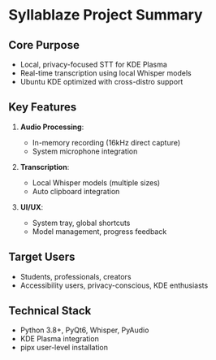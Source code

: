 # Syllablaze Project Summary

## Core Purpose
- Local, privacy-focused STT for KDE Plasma
- Real-time transcription using local Whisper models
- Ubuntu KDE optimized with cross-distro support

## Key Features
1. **Audio Processing**:
   - In-memory recording (16kHz direct capture)
   - System microphone integration

2. **Transcription**:
   - Local Whisper models (multiple sizes)
   - Auto clipboard integration

3. **UI/UX**:
   - System tray, global shortcuts
   - Model management, progress feedback

## Target Users
- Students, professionals, creators
- Accessibility users, privacy-conscious, KDE enthusiasts

## Technical Stack
- Python 3.8+, PyQt6, Whisper, PyAudio
- KDE Plasma integration
- pipx user-level installation